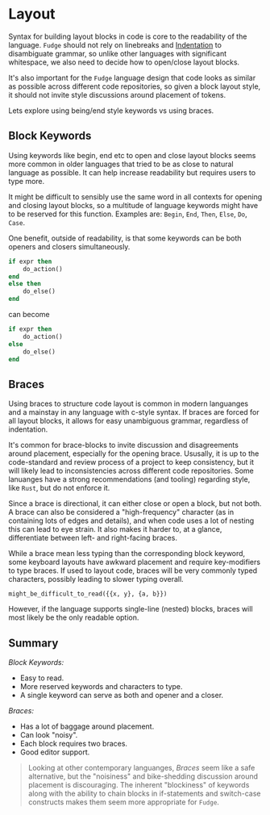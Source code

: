 # Layout
Syntax for building layout blocks in code is core to the readability of the language. `Fudge` should not rely on linebreaks and [Indentation](indentation.md) to disambiguate grammar, so unlike other languages with significant whitespace, we also need to decide how to open/close layout blocks. 

It's also important for the `Fudge` language design that code looks as similar as possible across different code repositories, so given a block layout style, it should not invite style discussions around placement of tokens.

Lets explore using being/end style keywords vs using braces.

## Block Keywords
Using keywords like begin, end etc to open and close layout blocks seems more common in older languages that tried to be as close to natural language as possible. It can help increase readability but requires users to type more.

It might be difficult to sensibly use the same word in all contexts for opening and closing layout blocks, so a multitude of language keywords might have to be reserved for this function. Examples are: `Begin`, `End`, `Then`, `Else`, `Do`, `Case`.

One benefit, outside of readability, is that some keywords can be both openers and closers simultaneously.

```pascal
if expr then
	do_action()
end
else then
	do_else()
end
```

can become

```pascal
if expr then
	do_action()
else
	do_else()
end
```

## Braces
Using braces to structure code layout is common in modern languanges and a mainstay in any language with c-style syntax. If braces are forced for all layout blocks, it allows for easy unambiguous grammar, regardless of indentation.

It's common for brace-blocks to invite discussion and disagreements around placement, especially for the opening brace. Ususally, it is up to the code-standard and review process of a project to keep consistency, but it will likely lead to inconsistencies across different code repositories. Some lanuanges have a strong recommendations (and tooling) regarding style, like `Rust`, but do not enforce it.

Since a brace is directional, it can either close or open a block, but not both. A brace can also be considered a "high-frequency" character (as in containing lots of edges and details), and when code uses a lot of nesting this can lead to eye strain. It also makes it harder to, at a glance, differentiate between left- and right-facing braces.

While a brace mean less typing than the corresponding block keyword, some keyboard layouts have awkward placement and require key-modifiers to type braces. If used to layout code, braces will be very commonly typed characters, possibly leading to slower typing overall.

```
might_be_difficult_to_read({{x, y}, {a, b}})
```

However, if the language supports single-line (nested) blocks, braces will most likely be the only readable option.

## Summary

*Block Keywords:*
* Easy to read.
* More reserved keywords and characters to type.
* A single keyword can serve as both and opener and a closer.

*Braces:*
* Has a lot of baggage around placement.
* Can look "noisy".
* Each block requires two braces.
* Good editor support.

>Looking at other contemporary languanges, *Braces* seem like a safe alternative, but the "noisiness" and bike-shedding discussion around placement is discouraging. The inherent "blockiness" of keywords along with the ability to chain blocks in if-statements and switch-case constructs
makes them seem more appropriate for `Fudge`.